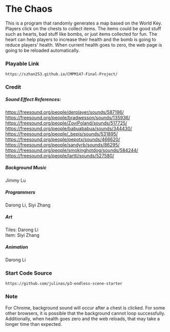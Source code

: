 # The Chaos
This is a program that randomly generates a map based on the World Key. Players click on the chests to collect items. The items could be good stuff such as hearts, bad stuff like bombs, or just items collected for fun. The heart can help players to increase their health and the bomb is going to reduce players' health. When current health goes to zero, the web page is going to be reloaded automatically.

### Playable Link
```
https://szhan253.github.io/CMPM147-Final-Project/
```

### Credit
##### Sound Effect References: 
https://freesound.org/people/derplayer/sounds/587196/  
https://freesound.org/people/bradwesson/sounds/135936/  
https://freesound.org/people/ZoviPoland/sounds/517725/  
https://freesound.org/people/babuababua/sounds/344430/  
https://freesound.org/people/_bepis/sounds/531895/  
https://freesound.org/people/pepotx/sounds/466620/  
https://freesound.org/people/sandyrb/sounds/86295/  
https://freesound.org/people/smokinghotdog/sounds/584244/  
https://freesound.org/people/lartti/sounds/527580/  
##### Background Music
Jimmy Lu
##### Programmers
Darong Li, Siyi Zhang
##### Art
Tiles: Darong Li  
Item: Siyi Zhang
##### Animation
Darong Li

### Start Code Source
```
https://github.com/julinas/p3-endless-scene-starter
```
### Note
For Chrome, background sound will occur after a chest is clicked. For some other browsers, it is possible that the background cannot loop successfully. Additionally, when health goes zero and the web reloads, that may take a longer time than expected.


